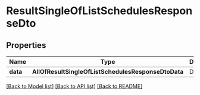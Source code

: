 # ResultSingleOfListSchedulesResponseDto

## Properties
Name | Type | Description | Notes
------------ | ------------- | ------------- | -------------
**data** | **AllOfResultSingleOfListSchedulesResponseDtoData** | Data | [optional] 

[[Back to Model list]](../../README.md#documentation-for-models) [[Back to API list]](../../README.md#documentation-for-api-endpoints) [[Back to README]](../../README.md)

